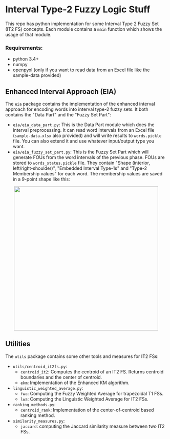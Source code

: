 # Interval Type-2 Fuzzy Logic Stuff

This repo has python implementation for some Interval Type 2 Fuzzy Set (IT2 FS) concepts. Each module contains a `main` function which shows the usage of that module.

### Requirements:

* python 3.4+
* numpy
* openpyxl (only if you want to read data from an Excel file like the sample-data provided)

## Enhanced Interval Approach (EIA)

The `eia` package contains the implementation of the enhanced interval approach for encoding words into interval type-2 fuzzy sets. It both contains the "Data Part" and the "Fuzzy Set Part":

* `eia/eia_data_part.py`: This is the Data Part module which does the interval preprocessing. It can read word intervals from an Excel file (`sample-data.xlsx` also provided) and will write results to `words.pickle` file. You can also extend it and use whatever input/output type you want.
* `eia/eia_fuzzy_set_part.py`: This is the Fuzzy Set Part which will generate FOUs from the word intervals of the previous phase. FOUs are stored to `words_status.pickle` file. They contain "Shape (interior, left/right-shoulder)", "Embedded Interval Type-1s" and "Type-2 Membership values" for each word. The membership values are saved in a 9-point shape like this:

<p align="center">
<img src="https://cloud.githubusercontent.com/assets/3812788/21205088/a242af88-c26f-11e6-9fb9-fc04216e334a.png" width="450" />
</p>

## Utilities

The `utils` package contains some other tools and measures for IT2 FSs:

* `utils/centroid_it2fs.py`:
  * `centroid_it2`: Computes the centroid of an IT2 FS. Returns centroid boundaries and the center of centroid.
  * `ekm`: Implementation of the Enhanced KM algorithm.
* `linguistic_weighted_average.py`:
  * `fwa`: Computing the Fuzzy Weighted Average for trapezoidal T1 FSs.
  * `lwa`: Computing the Linguistic Weighted Average for IT2 FSs.
* `ranking_methods.py`:
  * `centroid_rank`: Implementation of the center-of-centroid based ranking method.
* `similarity_measures.py`:
  * `jaccard`: computing the Jaccard similarity measure between two IT2 FSs.
